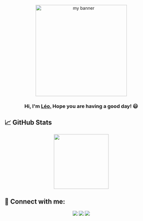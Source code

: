 
<p align="center">
 <img height="300px" src="https://github.com/LeoHernandes/LeoHernandes/assets/72423032/48e65b22-25c4-40dc-9d94-a89b62c26a53" alt="my banner">
</p>

<h3 align="center">
Hi, I'm <a href="https://www.inf.ufrgs.br/~lhvasconcelos/" target="_blank" rel="noreferrer">Léo.</a> Hope you are having a good day! 😃
</h3>

## 📈 GitHub Stats 

<p align="center">
<a href="https://github.com/AVS1508">
  <img height="180em" src="https://github-readme-stats-eight-theta.vercel.app/api?username=LeoHernandes&show_icons=true&theme=gruvbox&include_all_commits=true&count_private=true&hide=issues"/>
</a>
</p>

## 🤝 Connect with me:
<p align="center">
<a href="https://www.linkedin.com/in/leo-vasconcelos/"><img src="https://img.shields.io/badge/-Léo_Vasconcelos-0e76a8?style=for-the-badge&logo=Linkedin&logoColor=white"/></a>
<a href="https://www.youtube.com/@LeoHernandes"><img src="https://img.shields.io/badge/-Léo_Hernandes-FF0000?style=for-the-badge&logo=Youtube&logoColor=white"/></a>
<a href="mailto:lhvasconcelos@inf.ufrgs.br"><img src="https://img.shields.io/badge/-lhvasconcelos-737373?style=for-the-badge&logo=maildotru&logoColor=white"/></a>
</p>
